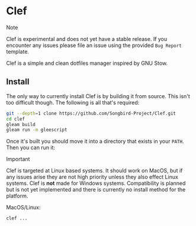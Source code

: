 # Clef

> [!NOTE]
> Clef is experimental and does not yet have a stable release.
> If you encounter any issues please file an issue using the
> provided `Bug Report` template.

Clef is a simple and clean dotfiles manager inspired by GNU Stow.

## Install

The only way to currently install Clef is by building it from source.
This isn't too difficult though.
The following is all that's required:

```sh
git --depth=1 clone https://github.com/Songbird-Project/Clef.git
cd clef
gleam build
gleam run -m gleescript
```

Once it's built you should move it into a directory that exists in your `PATH`.
Then you can run it:
> [!IMPORTANT]
> Clef is targeted at Linux based systems. It should work on MacOS,
> but if any issues arise they are not high priority unless they
> also effect Linux systems.
> Clef is **not** made for Windows systems.
> Compatibility is planned but is not yet implemented
> and there is currently no install method for the
> platform.

MacOS/Linux:

```sh
clef ...
```
